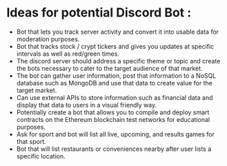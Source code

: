 # Ideas for potential Discord Bot : 

- Bot that lets you track server activity and convert it into usable data for moderation purposes.
- Bot that tracks stock / crypt tickers and gives you updates at specific intervals as well as red/green times.
- The discord server should address a specific theme or topic and create the bots necessary to cater to the target audience of that market. 
- The bot can gather user information, post that information to a NoSQL database such as MongoDB and use that data to create value for the target market.
- Can use external APIs to store information such as financial data and display that data to users in a visual friendly way.
- Potentially create a bot that allows you to compile and deploy smart contracts on the Ethereum blockchain test networks for educational purposes. 
- Ask for sport and bot will list all live, upcoming, and results games for that sport.
- Bot that will list restaurants or conveniences nearby after user lists a specific location.

